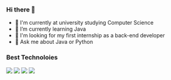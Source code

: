 ### Hi there 👋

- 🔭 I'm currently at university studying Computer Science
- 🌱 I’m currently learning Java
- 🤔 I'm looking for my first internship as a back-end developer
- 💬 Ask me about Java or Python

### Best Technoloies

<div>
  <img src="https://cdn.jsdelivr.net/gh/devicons/devicon@latest/icons/trêsdsmax/trêsdsmax-original.svg" />
  <img src="https://cdn.jsdelivr.net/gh/devicons/devicon@latest/icons/trêsdsmax/trêsdsmax-original.svg" />
  <img src="https://cdn.jsdelivr.net/gh/devicons/devicon@latest/icons/trêsdsmax/trêsdsmax-original.svg" />
  <img src="https://cdn.jsdelivr.net/gh/devicons/devicon@latest/icons/trêsdsmax/trêsdsmax-original.svg" />
</div>
